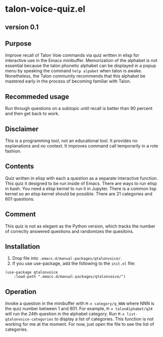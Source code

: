 # talon-voice-quiz.el

## version 0.1

## Purpose
Improve recall of Talon Voie commands via quiz written in elisp for interactive use in the Emacs minibuffer.
Memorization of the alphabet is not essential because the talon phonetic alphabet can be displayed in a popup menu by speaking the command `help alpabet` when talon is awake.
Nonetheless, the Talon community recommends that this alphabet be mastered early in the process of becoming familiar with Talon.


## Recommeded usage
Run through questions on a subtopic until recall is better than 90 percent and then get back to work.


## Disclaimer
This is a programming tool, not an educational tool.
It provides no explanations and no context.
It improves command call temporarily in a rote fashion.


## Contents
Quiz written in elisp with each a question as a separate interactive function.
This quiz it designed to be run inside of Emacs.
There are ways to run elisp in bash.
You need a elisp kernel to run it in Jupyter.
There is a common lisp kernel so an elisp kernel should be possible.
There are 21 categories and 601 questions.


## Comment
This quiz is not as elegant as the Python version, which tracks the number of correctly answered questions and randomizes the quesitons.


## Installation

1. Drop file into `.emacs.d/manual-packages/qtalonvoice/`.
2. If you use use-package, add the following to the `init.el` file:

```elisp
(use-package qtalonvoice
    :load-path ".emacs.d/manual-packages/qtalonvoice/")
```

## Operation

Invoke a question in the minibuffer with `M-x category/q_NNN` where NNN is the quiz number between 1 and 601.
For example, `M-x talonAlphabet/q24` will run the 24th question in the alphabet category.
Run `M-x list-qtalonvoice-categories` to display a list of categories.
This function is not working for me at the moment.
For now, just open the file to see the list of categories.


